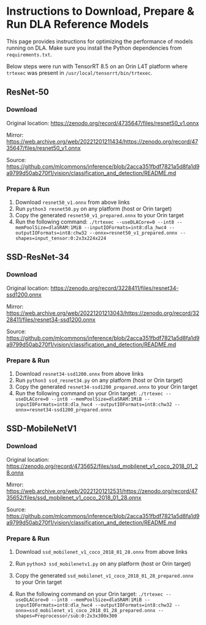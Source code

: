 # Instructions to Download, Prepare & Run DLA Reference Models

This page provides instructions for optimizing the performance of models running on DLA.
Make sure you install the Python dependencies from `requirements.txt`.

Below steps were run with TensorRT 8.5 on an Orin L4T platform where `trtexec` was present in `/usr/local/tensorrt/bin/trtexec`.

## ResNet-50

### Download

Original location: https://zenodo.org/record/4735647/files/resnet50_v1.onnx

Mirror: https://web.archive.org/web/20221201211434/https://zenodo.org/record/4735647/files/resnet50_v1.onnx

Source: https://github.com/mlcommons/inference/blob/2acca351fbdf7821a5d8fa1d9a9799d50ab270f1/vision/classification_and_detection/README.md

### Prepare & Run

1. Download `resnet50_v1.onnx` from above links
2. Run `python3 resnet50.py` on any platform (host or Orin target)
3. Copy the generated `resnet50_v1_prepared.onnx` to your Orin target
4. Run the following command: `./trtexec --useDLACore=0 --int8 --memPoolSize=dlaSRAM:1MiB --inputIOFormats=int8:dla_hwc4 --outputIOFormats=int8:chw32 --onnx=resnet50_v1_prepared.onnx --shapes=input_tensor:0:2x3x224x224`

## SSD-ResNet-34

### Download

Original location: https://zenodo.org/record/3228411/files/resnet34-ssd1200.onnx

Mirror: https://web.archive.org/web/20221201213043/https://zenodo.org/record/3228411/files/resnet34-ssd1200.onnx

Source: https://github.com/mlcommons/inference/blob/2acca351fbdf7821a5d8fa1d9a9799d50ab270f1/vision/classification_and_detection/README.md

### Prepare & Run

1. Download `resnet34-ssd1200.onnx` from above links
2. Run `python3 ssd_resnet34.py` on any platform (host or Orin target)
3. Copy the generated `resnet34-ssd1200_prepared.onnx` to your Orin target
4. Run the following command on your Orin target: `./trtexec --useDLACore=0 --int8 --memPoolSize=dlaSRAM:1MiB --inputIOFormats=int8:dla_hwc4 --outputIOFormats=int8:chw32 --onnx=resnet34-ssd1200_prepared.onnx`

## SSD-MobileNetV1

### Download

Original location: https://zenodo.org/record/4735652/files/ssd_mobilenet_v1_coco_2018_01_28.onnx

Mirror: https://web.archive.org/web/20221201212531/https://zenodo.org/record/4735652/files/ssd_mobilenet_v1_coco_2018_01_28.onnx

Source: https://github.com/mlcommons/inference/blob/2acca351fbdf7821a5d8fa1d9a9799d50ab270f1/vision/classification_and_detection/README.md

### Prepare & Run

1. Download `ssd_mobilenet_v1_coco_2018_01_28.onnx` from above links
2. Run `python3 ssd_mobilenetv1.py` on any platform (host or Orin target)
3. Copy the generated `ssd_mobilenet_v1_coco_2018_01_28_prepared.onnx` to your Orin target

4. Run the following command on your Orin target: `./trtexec --useDLACore=0 --int8 --memPoolSize=dlaSRAM:1MiB --inputIOFormats=int8:dla_hwc4 --outputIOFormats=int8:chw32 --onnx=ssd_mobilenet_v1_coco_2018_01_28_prepared.onnx --shapes=Preprocessor/sub:0:2x3x300x300`
